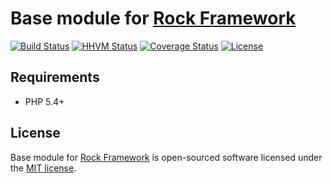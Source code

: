 Base module for [Rock Framework](https://github.com/romeOz/rock)
=================

[![Build Status](https://travis-ci.org/romeOz/rock-base.svg?branch=master)](https://travis-ci.org/romeOz/rock-base)
[![HHVM Status](http://hhvm.h4cc.de/badge/romeoz/rock-base.svg)](http://hhvm.h4cc.de/package/romeoz/rock-base)
[![Coverage Status](https://coveralls.io/repos/romeOz/rock-base/badge.svg?branch=master)](https://coveralls.io/r/romeOz/rock-base?branch=master)
[![License](https://poser.pugx.org/romeOz/rock-base/license.svg)](https://packagist.org/packages/romeOz/rock-base)

Requirements
-------------------
 * PHP 5.4+

License
-------------------

Base module for [Rock Framework](https://github.com/romeOz/rock) is open-sourced software licensed under the [MIT license](http://opensource.org/licenses/MIT).